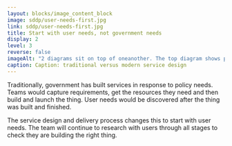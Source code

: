 ```yaml
---
layout: blocks/image_content_block
image: sddp/user-needs-first.jpg
link: sddp/user-needs-first.jpg
title: Start with user needs, not government needs
display: 2
level: 3
reverse: false
imageAlt: "2 diagrams sit on top of oneanother. The top diagram shows policy formation, then capturing requirements and procurement, then development, then launch with 'User needs?' at the end. The bottom diagram has user needs first, then Discovery, Alpha, Beta, Live"
caption: Caption: traditional versus modern service design
---
```


Traditionally, government has built services in response to policy needs. Teams would capture requirements, get the resources they need and then build and launch the thing. User needs would be discovered after the thing was built and finished.

The service design and delivery process changes this to start with user needs. The team will continue to research with users through all stages to check they are building the right thing.



